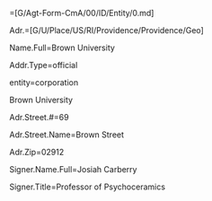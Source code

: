 =[G/Agt-Form-CmA/00/ID/Entity/0.md]

Adr.=[G/U/Place/US/RI/Providence/Providence/Geo]

Name.Full=Brown University

Addr.Type=official

entity=corporation

Brown University

Adr.Street.#=69

Adr.Street.Name=Brown Street

Adr.Zip=02912

Signer.Name.Full=Josiah Carberry

Signer.Title=Professor of Psychoceramics
